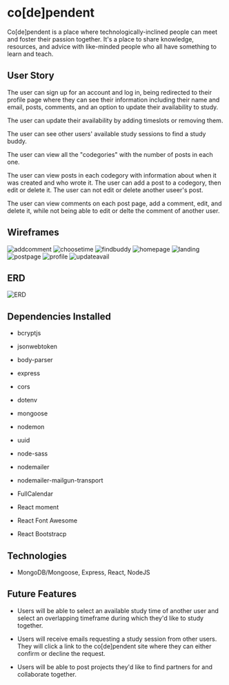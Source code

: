 # co\[de\]pendent

Co\[de\]pendent is a place where technologically-inclined people can meet and foster their passion together. It's a place to share knowledge, resources, and advice with like-minded people who all have something to learn and teach.

## User Story

The user can sign up for an account and log in, being redirected to their profile page where they can see their information including their name and email, posts, comments, and an option to update their availability to study.

The user can update their availability by adding timeslots or removing them.

The user can see other users' available study sessions to find a study buddy.

The user can view all the "codegories" with the number of posts in each one.

The user can view posts in each codegory with information about when it was created and who wrote it. The user can add a post to a codegory, then edit or delete it. The user can not edit or delete another useer's post.

The user can view comments on each post page, add a comment, edit, and delete it, while not being able to edit or delte the comment of another user.

## Wireframes

![addcomment](./client/public/wireframes/addcomment.png)
![choosetime](./client/public/wireframes/choosetime.png)
![findbuddy](./client/public/wireframes/findbuddy.png)
![homepage](./client/public/wireframes/homepage.png)
![landing](./client/public/wireframes/landing.png)
![postpage](./client/public/wireframes/postpage.png)
![profile](./client/public/wireframes/profile.png)
![updateavail](./client/public/wireframes/updateavail.png)

## ERD

![ERD](./client/public/wireframes/erd.png)

## Dependencies Installed

- bcryptjs

- jsonwebtoken

- body-parser

- express

- cors

- dotenv

- mongoose

- nodemon

- uuid

- node-sass

- nodemailer

- nodemailer-mailgun-transport

- FullCalendar

- React moment

- React Font Awesome

- React Bootstracp

## Technologies

- MongoDB/Mongoose, Express, React, NodeJS

## Future Features

- Users will be able to select an available study time of another user and select an overlapping timeframe during which they'd like to study together.

- Users will receive emails requesting a study session from other users. They will click a link to the co\[de\]pendent site where they can either confirm or decline the request.

- Users will be able to post projects they'd like to find partners for and collaborate together.

